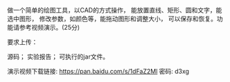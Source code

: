 做一个简单的绘图工具，以CAD的方式操作，
能放置直线、矩形、圆和文字，能选中图形，
修改参数，如颜色等，能拖动图形和调整大小，
可以保存和恢复。功能请参考视频演示。(25分)

要求上传：

源码；
实验报告；
可执行的jar文件。

演示视频下载链接: https://pan.baidu.com/s/1dFaZ2Ml 密码: d3xg